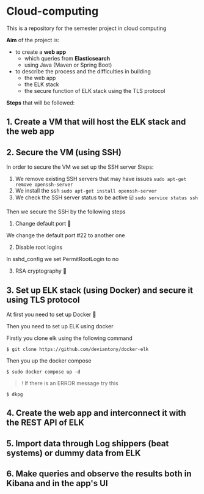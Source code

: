 # Cloud-computing
This is a repository for the semester project in cloud computing

**Aim** of the project is:
- to create a **web app** 
  - which queries from **Elasticsearch**
  - using Java (Maven or Spring Boot)
- to describe the process and the difficulties in building
  - the web app
  - the ELK stack
  - the secure function of ELK stack using the TLS protocol

**Steps** that will be followed:
## 1. Create a VM that will host the ELK stack and the web app


## 2. Secure the VM (using SSH)
In order to secure the VM we set up the SSH server
Steps:
1. We remove existing SSH servers that may have issues
`sudo apt-get remove openssh-server`
2. We install the ssh 
`sudo apt-get install openssh-server`
3. We check the SSH server status to be active ☑️
`sudo service status ssh`

Then we secure the SSH by the following steps
1. Change default port 🚪

We change the default port #22 to another one

2. Disable root logins 

In sshd_config we set PermitRootLogin to no

3. RSA cryptography 🔐

## 3. Set up ELK stack (using Docker) and secure it using TLS protocol

At first you need to set up Docker 🐳

Then you need to set up ELK using docker


Firstly you clone elk using the following command

`$ git clone https://github.com/deviantony/docker-elk `


Then you up the docker compose

`$ sudo docker compose up -d`

> ! If there is an ERROR message try this

`$ dkpg`


## 4. Create the web app and interconnect it with the REST API of ELK
## 5. Import data through Log shippers (beat systems) or dummy data from ELK
## 6. Make queries and observe the results both in Kibana and in the app's UI
